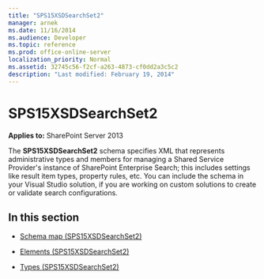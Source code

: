 ```yaml
---
title: "SPS15XSDSearchSet2"
manager: arnek
ms.date: 11/16/2014
ms.audience: Developer
ms.topic: reference
ms.prod: office-online-server
localization_priority: Normal
ms.assetid: 32745c56-f2cf-a263-4873-cf0dd2a3c5c2
description: "Last modified: February 19, 2014"
---
```


# SPS15XSDSearchSet2

**Applies to:** SharePoint Server 2013
 
The **SPS15XSDSearchSet2** schema specifies XML that represents administrative types and members for managing a Shared Service Provider's instance of SharePoint Enterprise Search; this includes settings like result item types, property rules, etc. You can include the schema in your Visual Studio solution, if you are working on custom solutions to create or validate search configurations. 
  
## In this section

- [Schema map (SPS15XSDSearchSet2)](schema-map-sps15xsdsearchset2.md)
    
- [Elements (SPS15XSDSearchSet2)](elements-sps15xsdsearchset2.md)
    
- [Types (SPS15XSDSearchSet2)](types-sps15xsdsearchset2.md)
    

